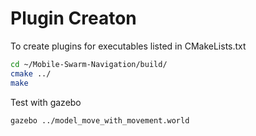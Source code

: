 # Plugin Creaton

To create plugins for executables listed in CMakeLists.txt

```bash
cd ~/Mobile-Swarm-Navigation/build/
cmake ../
make
```

Test with gazebo

```bash
gazebo ../model_move_with_movement.world
```
